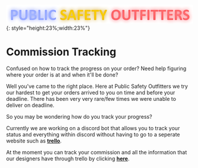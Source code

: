 ![](snaily-legend.png){: style="height:23%;width:23%"} 

# Commission Tracking
Confused on how to track the progress on your order? Need help figuring where your order is at and when it'll be done?

Well you've came to the right place. Here at Public Safety Outfitters we try our hardest to get your orders arrived to you on time and before your deadline. There has been very very rare/few times we were unable to deliver on deadline.

So you may be wondering how do you track your progress?

Currently we are working on a discord bot that allows you to track your status and everything within discord without having to go to a seperate website such as **[trello](https://trello.com/b/AVIQjeed/maddies-commissions)**.

At the moment you can track your commission and all the information that our designers have through trello by clicking **[here](https://trello.com/b/AVIQjeed/maddies-commissions)**.
